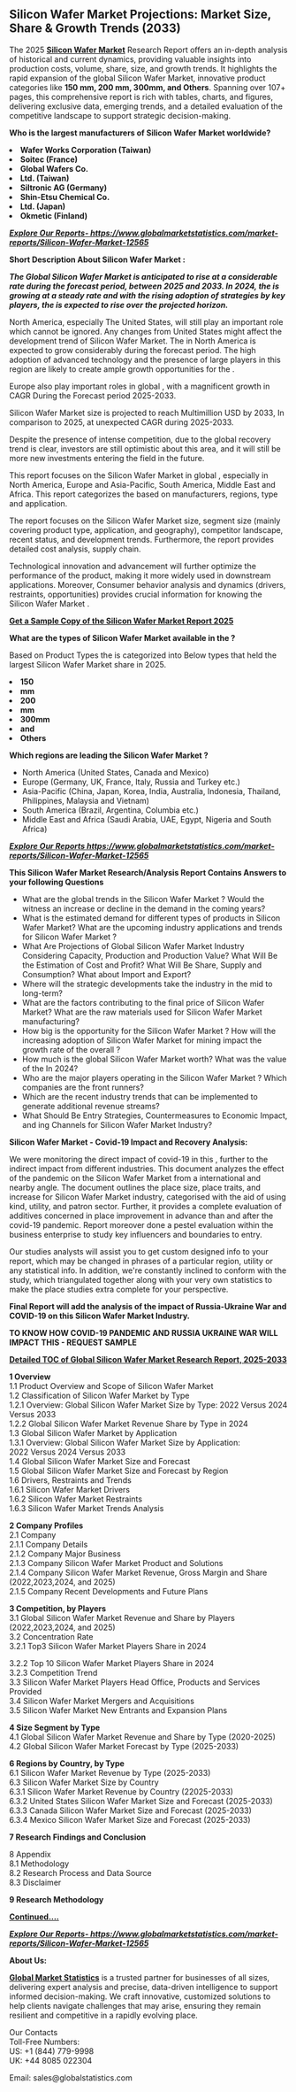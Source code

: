 <h2>Silicon Wafer Market Projections: Market Size, Share & Growth Trends (2033)</h2><p>The 2025 <strong><a href="https://www.globalmarketstatistics.com/market-reports/Silicon-Wafer-Market-12565">Silicon Wafer Market</a></strong> Research Report offers an in-depth analysis of historical and current dynamics, providing valuable insights into production costs, volume, share, size, and growth trends. It highlights the rapid expansion of the global Silicon Wafer Market, innovative product categories like <strong>150 mm, 200 mm, 300mm, and Others</strong>. Spanning over 107+ pages, this comprehensive report is rich with tables, charts, and figures, delivering exclusive data, emerging trends, and a detailed evaluation of the competitive landscape to support strategic decision-making.</p><p><strong>Who is the largest manufacturers of Silicon Wafer Market worldwide?</strong></p><p><strong><li>Wafer Works Corporation (Taiwan)<li>Soitec (France)<li>Global Wafers Co.<li>Ltd. (Taiwan)<li>Siltronic AG (Germany)<li>Shin-Etsu Chemical Co.<li>Ltd. (Japan)<li>Okmetic (Finland)</strong></p><p><strong><em><a href="https://www.globalmarketstatistics.com/market-reports/Silicon-Wafer-Market-12565">Explore Our Reports-&nbsp;https://www.globalmarketstatistics.com/market-reports/Silicon-Wafer-Market-12565</a></em></strong></p><p><strong>Short Description About Silicon Wafer Market :</strong></p><p><strong><em>The Global Silicon Wafer Market is anticipated to rise at a considerable rate during the forecast period, between 2025 and 2033. In 2024, the is growing at a steady rate and with the rising adoption of strategies by key players, the is expected to rise over the projected horizon.</em></strong></p><p>North America, especially The United States, will still play an important role which cannot be ignored. Any changes from United States might affect the development trend of Silicon Wafer Market. The in North America is expected to grow considerably during the forecast period. The high adoption of advanced technology and the presence of large players in this region are likely to create ample growth opportunities for the .</p><p>Europe also play important roles in global , with a magnificent growth in CAGR During the Forecast period 2025-2033.</p><p>Silicon Wafer Market size is projected to reach Multimillion USD by 2033, In comparison to 2025, at unexpected CAGR during 2025-2033.</p><p>Despite the presence of intense competition, due to the global recovery trend is clear, investors are still optimistic about this area, and it will still be more new investments entering the field in the future.</p><p>This report focuses on the Silicon Wafer Market in global , especially in North America, Europe and Asia-Pacific, South America, Middle East and Africa. This report categorizes the based on manufacturers, regions, type and application.</p><p>The report focuses on the Silicon Wafer Market size, segment size (mainly covering product type, application, and geography), competitor landscape, recent status, and development trends. Furthermore, the report provides detailed cost analysis, supply chain.</p><p>Technological innovation and advancement will further optimize the performance of the product, making it more widely used in downstream applications. Moreover, Consumer behavior analysis and dynamics (drivers, restraints, opportunities) provides crucial information for knowing the Silicon Wafer Market .</p><p><strong><a href="https://www.globalmarketstatistics.com/market-reports/Silicon-Wafer-Market-12565">Get a Sample Copy of the Silicon Wafer Market Report 2025</a></strong></p><p><strong>What are the types of Silicon Wafer Market available in the ?</strong></p><p>Based on Product Types the is categorized into Below types that held the largest Silicon Wafer Market share in 2025.</p><p><strong><li>150<li>mm<li>200<li>mm<li>300mm<li>and<li>Others</strong></p><p><strong>Which regions are leading the Silicon Wafer Market ?</strong></p><ul><li>North America (United States, Canada and Mexico)</li><li>Europe (Germany, UK, France, Italy, Russia and Turkey etc.)</li><li>Asia-Pacific (China, Japan, Korea, India, Australia, Indonesia, Thailand, Philippines, Malaysia and Vietnam)</li><li>South America (Brazil, Argentina, Columbia etc.)</li><li>Middle East and Africa (Saudi Arabia, UAE, Egypt, Nigeria and South Africa)</li></ul><p><strong><em><a href="https://www.globalmarketstatistics.com/market-reports/Silicon-Wafer-Market-12565">Explore Our Reports https://www.globalmarketstatistics.com/market-reports/Silicon-Wafer-Market-12565</a></em></strong></p><p><strong>This Silicon Wafer Market Research/Analysis Report Contains Answers to your following Questions</strong></p><ul><li>What are the global trends in the Silicon Wafer Market ? Would the witness an increase or decline in the demand in the coming years?</li><li>What is the estimated demand for different types of products in Silicon Wafer Market? What are the upcoming industry applications and trends for Silicon Wafer Market ?</li><li>What Are Projections of Global Silicon Wafer Market Industry Considering Capacity, Production and Production Value? What Will Be the Estimation of Cost and Profit? What Will Be Share, Supply and Consumption? What about Import and Export?</li><li>Where will the strategic developments take the industry in the mid to long-term?</li><li>What are the factors contributing to the final price of Silicon Wafer Market? What are the raw materials used for Silicon Wafer Market manufacturing?</li><li>How big is the opportunity for the Silicon Wafer Market ? How will the increasing adoption of Silicon Wafer Market for mining impact the growth rate of the overall ?</li><li>How much is the global Silicon Wafer Market worth? What was the value of the In 2024?</li><li>Who are the major players operating in the Silicon Wafer Market ? Which companies are the front runners?</li><li>Which are the recent industry trends that can be implemented to generate additional revenue streams?</li><li>What Should Be Entry Strategies, Countermeasures to Economic Impact, and ing Channels for Silicon Wafer Market Industry?</li></ul><p><strong>Silicon Wafer Market - Covid-19 Impact and Recovery Analysis:</strong></p><p>We were monitoring the direct impact of covid-19 in this , further to the indirect impact from different industries. This document analyzes the effect of the pandemic on the Silicon Wafer Market from a international and nearby angle. The document outlines the place size, place traits, and increase for Silicon Wafer Market industry, categorised with the aid of using kind, utility, and patron sector. Further, it provides a complete evaluation of additives concerned in place improvement in advance than and after the covid-19 pandemic. Report moreover done a pestel evaluation within the business enterprise to study key influencers and boundaries to entry.</p><p>Our studies analysts will assist you to get custom designed info to your report, which may be changed in phrases of a particular region, utility or any statistical info. In addition, we're constantly inclined to conform with the study, which triangulated together along with your very own statistics to make the place studies extra complete for your perspective.</p><p><strong>Final Report will add the analysis of the impact of Russia-Ukraine War and COVID-19 on this Silicon Wafer Market Industry.</strong></p><p><strong>TO KNOW HOW COVID-19 PANDEMIC AND RUSSIA UKRAINE WAR WILL IMPACT THIS - REQUEST SAMPLE</strong></p><p><strong><a href="https://www.globalmarketstatistics.com/market-reports/Silicon-Wafer-Market-12565">Detailed TOC of Global Silicon Wafer Market Research Report, 2025-2033</a></strong></p><p><strong>1 Overview</strong><br /> 1.1 Product Overview and Scope of Silicon Wafer Market<br /> 1.2 Classification of Silicon Wafer Market by Type<br /> 1.2.1 Overview: Global Silicon Wafer Market Size by Type: 2022 Versus 2024 Versus 2033<br /> 1.2.2 Global Silicon Wafer Market Revenue Share by Type in 2024<br /> 1.3 Global Silicon Wafer Market by Application<br /> 1.3.1 Overview: Global Silicon Wafer Market Size by Application: 2022&nbsp;Versus 2024 Versus 2033<br /> 1.4 Global Silicon Wafer Market Size and Forecast<br /> 1.5 Global Silicon Wafer Market Size and Forecast by Region<br /> 1.6 Drivers, Restraints and Trends<br /> 1.6.1 Silicon Wafer Market Drivers<br /> 1.6.2 Silicon Wafer Market Restraints<br /> 1.6.3 Silicon Wafer Market Trends Analysis</p><p><strong>2 Company Profiles</strong><br /> 2.1 Company<br /> 2.1.1 Company Details<br /> 2.1.2 Company Major Business<br /> 2.1.3 Company Silicon Wafer Market Product and Solutions<br /> 2.1.4 Company Silicon Wafer Market Revenue, Gross Margin and Share (2022,2023,2024, and 2025)<br /> 2.1.5 Company Recent Developments and Future Plans</p><p><strong>3 Competition, by Players</strong><br /> 3.1 Global Silicon Wafer Market Revenue and Share by Players (2022,2023,2024, and 2025)<br /> 3.2 Concentration Rate<br /> 3.2.1 Top3 Silicon Wafer Market Players Share in 2024</p><p>3.2.2 Top 10 Silicon Wafer Market Players Share in 2024<br /> 3.2.3 Competition Trend<br /> 3.3 Silicon Wafer Market Players Head Office, Products and Services Provided<br /> 3.4 Silicon Wafer Market Mergers and Acquisitions<br /> 3.5 Silicon Wafer Market New Entrants and Expansion Plans</p><p><strong>4 Size Segment by Type</strong><br /> 4.1 Global Silicon Wafer Market Revenue and Share by Type (2020-2025)<br /> 4.2 Global Silicon Wafer Market Forecast by Type (2025-2033)</p><p><strong>6 Regions by Country, by Type</strong><br /> 6.1 Silicon Wafer Market Revenue by Type (2025-2033)<br /> 6.3 Silicon Wafer Market Size by Country<br /> 6.3.1 Silicon Wafer Market Revenue by Country (22025-2033)<br /> 6.3.2 United States Silicon Wafer Market Size and Forecast (2025-2033)<br /> 6.3.3 Canada Silicon Wafer Market Size and Forecast (2025-2033)<br /> 6.3.4 Mexico Silicon Wafer Market Size and Forecast (2025-2033)</p><p><strong>7 Research Findings and Conclusion</strong></p><p>8 Appendix<br /> 8.1 Methodology<br /> 8.2 Research Process and Data Source<br /> 8.3 Disclaimer</p><p><strong>9 Research Methodology</strong></p><p><strong><a href="https://www.globalmarketstatistics.com/market-reports/Silicon-Wafer-Market-12565">Continued&hellip;.</a></strong></p><p><strong><em><a href="https://www.globalmarketstatistics.com/market-reports/Silicon-Wafer-Market-12565">Explore Our Reports-&nbsp;https://www.globalmarketstatistics.com/market-reports/Silicon-Wafer-Market-12565</a></em></strong></p><p><strong>About Us:</strong></p><p><strong><a href="https://www.globalmarketstatistics.com/">Global Market Statistics</a></strong> is a trusted partner for businesses of all sizes, delivering expert analysis and precise, data-driven intelligence to support informed decision-making. We craft innovative, customized solutions to help clients navigate challenges that may arise, ensuring they remain resilient and competitive in a rapidly evolving place.</p><p>Our Contacts<br /> Toll-Free Numbers:<br /> US: +1 (844) 779-9998<br /> UK: +44 8085 022304</p><p>Email: sales@globalstatistics.com</p>
